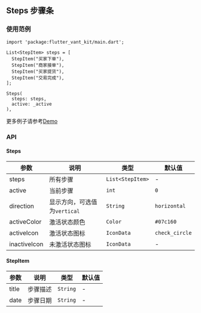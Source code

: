 ## Steps 步骤条

### 使用范例

```
import 'package:flutter_vant_kit/main.dart';

List<StepItem> steps = [
  StepItem("买家下单"),
  StepItem("商家接单"),
  StepItem("买家提货"),
  StepItem("交易完成"),
];

Steps(
  steps: steps,
  active: _active
),
```

更多例子请参考[Demo](../example/lib/routes/demoSteps.dart)

### API

#### Steps

| 参数  | 说明  | 类型  | 默认值  |
| ------------ | ------------ | ------------ | ------------ |
| steps | 所有步骤 | `List<StepItem>` | - |
| active | 当前步骤 | `int` | `0` |
| direction | 显示方向，可选值为`vertical` | `String` | `horizontal` |
| activeColor | 激活状态颜色 | `Color` | `#07c160` |
| activeIcon | 激活状态图标 | `IconData` | `check_circle` |
| inactiveIcon | 未激活状态图标 | `IconData` | - |

#### StepItem

| 参数  | 说明  | 类型  | 默认值  |
| ------------ | ------------ | ------------ | ------------ |
| title | 步骤描述 | `String` | - |
| date | 步骤日期 | `String` | - |
